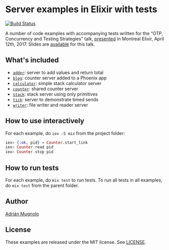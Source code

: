# Server examples in Elixir with tests

[![Build Status](https://travis-ci.org/xymbol/otp-examples.svg?branch=master)](https://travis-ci.org/xymbol/otp-examples)

A number of code examples with accompanying tests written for the “OTP,
Concurrency and Testing Strategies” talk,
[presented](https://www.meetup.com/montrealelixir/events/238411707/) in Montreal
Elixir, April 12th, 2017. Slides are
[available](https://speakerdeck.com/xymbol/otp-concurrency-and-testing-strategies)
for this talk.

## What's included

* [`adder`](adder): server to add values and return total
* [`blog`](blog): counter server added to a Phoenix app
* [`calculator`](calculator): simple stack calculator server
* [`counter`](counter): shared counter server
* [`stack`](stack): stack server using only primitives
* [`tick`](tick): server to demonstrate timed sends
* [`writer`](writer): file writer and reader server

## How to use interactively

For each example, do `iex -S mix` from the project folder:

```elixir
iex> {:ok, pid} = Counter.start_link
iex> Counter.read pid
iex> Counter.stop pid
```

## How to run tests

For each example, do `mix test` to run tests. To run all tests in all examples,
do `mix test` from the parent folder.

## Author

[Adrián Mugnolo](https://github.com/xymbol)

## License

These examples are released under the MIT license. See [LICENSE](LICENSE).
